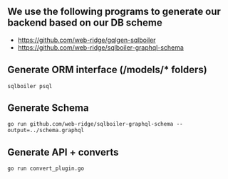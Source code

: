 ## We use the following programs to generate our backend based on our DB scheme

- https://github.com/web-ridge/gqlgen-sqlboiler
- https://github.com/web-ridge/sqlboiler-graphql-schema

## Generate ORM interface (/models/\* folders)

```
sqlboiler psql
```

## Generate Schema

```
go run github.com/web-ridge/sqlboiler-graphql-schema --output=../schema.graphql
```

## Generate API + converts

```
go run convert_plugin.go
```
